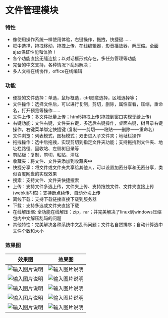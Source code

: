 # 文件管理模块

### 特性

- 像使用操作系统一样使用体验，右键操作，拖拽，快捷键……
- 框中选择，拖拽移动，拖拽上传，在线编辑器，影音播放器，解压缩。全面ajax保证性能和体验！
- 各个功能直接无缝连接；以对话框形式存在，多任务管理等功能
- 完备的中文支持，各种情况下乱码解决；
- 多人文档在线协作，office在线编辑

### 功能

- 便捷的文件选择：单选，鼠标框选，ctrl随意选择，区域选择等；
- 文件操作：选择文件后，可以进行复制，剪切，删除，属性查看，压缩，重命名，打开预览等操作……
- 文件上传：多文件批量上传；html5拖拽上传(拖拽到窗口实现无缝上传)
- 右键功能：文件右键，文件夹右键，多选后右键操作，桌面右键，树目录右键操作，右键菜单绑定快捷键 (复制——剪切——粘贴——删除——重命名)
- 文件浏览：列表模式，图标模式；双击进入子文件夹；地址栏操作
- 拖拽操作：选中后拖拽，实现剪切到指定文件夹功能；支持拖拽到文件夹、地址栏路径、回收站、左侧树目录等
- 剪贴板：复制，剪切，粘贴，清除
- 收藏夹：将文件、文件夹添加到收藏夹中
- 快捷分享：将文件或文件夹共享给其他人，可以设置加密分享和无密分享，类似百度网盘的实现效果
- 搜索：支持文件、文件夹快捷搜索
- 上传：支持文件多选上传，文件夹上传、支持拖拽文件、文件夹直接上传(webkit内核)；支持断点续传、自动分块上传
- 离线下载：支持下载链接直接下载到服务器
- 下载：支持多选或文件夹直接下载
- 在线解压缩: 全功能在线解压：zip，rar；并完美解决了linux到windows压缩包内中文解压乱码的问题
- 其他特性：完美解决各种系统中文乱码问题；文件名自然排序；自动计算选中文件个数和大小

### 效果图

|效果图|效果图|
| ------------- | ------------- |
|![输入图片说明](https://images.gitee.com/uploads/images/2019/1206/105337_cef0b85e_1541735.png "在这里输入图片标题")|![输入图片说明](https://images.gitee.com/uploads/images/2019/1206/105426_93743a14_1541735.png "在这里输入图片标题")|
|![输入图片说明](https://images.gitee.com/uploads/images/2019/1206/105523_5895cbe0_1541735.png "在这里输入图片标题")|![输入图片说明](https://images.gitee.com/uploads/images/2019/1206/105817_ba65ba2f_1541735.png "在这里输入图片标题")|
|![输入图片说明](https://images.gitee.com/uploads/images/2019/1206/105939_30a6aa21_1541735.png "在这里输入图片标题")|![输入图片说明](https://images.gitee.com/uploads/images/2019/1206/110045_5fd55301_1541735.png "在这里输入图片标题")|
|![输入图片说明](https://images.gitee.com/uploads/images/2019/1206/110132_6f61f490_1541735.png "在这里输入图片标题")|![输入图片说明](https://images.gitee.com/uploads/images/2019/1206/113018_8bfb92f9_1541735.png "在这里输入图片标题")|
|![输入图片说明](https://images.gitee.com/uploads/images/2019/1206/113124_40a752d3_1541735.png "在这里输入图片标题")|![输入图片说明](https://s2.ax1x.com/2019/12/06/QJMFyt.png "在这里输入图片标题")|


